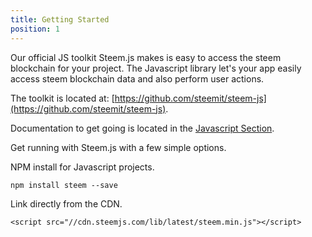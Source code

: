 ```yaml
---
title: Getting Started
position: 1
---
```


Our official JS toolkit Steem.js makes is easy to access the steem blockchain for your project. The Javascript library let's your app easily access steem blockchain data and also perform user actions.

The toolkit is located at: [https://github.com/steemit/steem-js](https://github.com/steemit/steem-js). 

Documentation to get going is located in the [Javascript Section](#javascriptgetting_started).
 
Get running with Steem.js with a few simple options. 

NPM install for Javascript projects. 

```
npm install steem --save
```

Link directly from the CDN. 
```
<script src="//cdn.steemjs.com/lib/latest/steem.min.js"></script>
```
